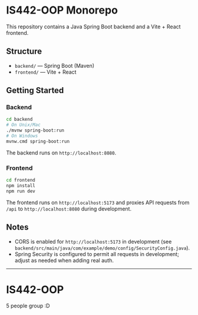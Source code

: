﻿# IS442-OOP Monorepo

This repository contains a Java Spring Boot backend and a Vite + React frontend.

## Structure

- `backend/` — Spring Boot (Maven)
- `frontend/` — Vite + React

## Getting Started

### Backend

```bash
cd backend
# On Unix/Mac
./mvnw spring-boot:run
# On Windows
mvnw.cmd spring-boot:run
```

The backend runs on `http://localhost:8080`.

### Frontend

```bash
cd frontend
npm install
npm run dev
```

The frontend runs on `http://localhost:5173` and proxies API requests from `/api` to `http://localhost:8080` during development.

## Notes

- CORS is enabled for `http://localhost:5173` in development (see `backend/src/main/java/com/example/demo/config/SecurityConfig.java`).
- Spring Security is configured to permit all requests in development; adjust as needed when adding real auth.
---
# IS442-OOP
5 people group :D

